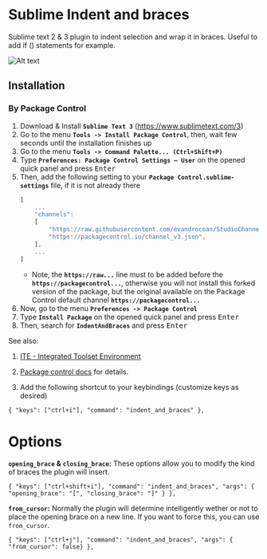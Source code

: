 # Sublime Indent and braces
Sublime text 2 & 3 plugin to indent selection and wrap it in braces. Useful to add if () statements for example.

![Alt text](http://fat.gfycat.com/HelpfulFittingCrownofthornsstarfish.gif)


## Installation

### By Package Control

1. Download & Install **`Sublime Text 3`** (https://www.sublimetext.com/3)
1. Go to the menu **`Tools -> Install Package Control`**, then,
   wait few seconds until the installation finishes up
1. Go to the menu **`Tools -> Command Palette...
   (Ctrl+Shift+P)`**
1. Type **`Preferences:
   Package Control Settings – User`** on the opened quick panel and press <kbd>Enter</kbd>
1. Then,
   add the following setting to your **`Package Control.sublime-settings`** file, if it is not already there
   ```js
   [
       ...
       "channels":
       [
           "https://raw.githubusercontent.com/evandrocoan/StudioChannel/master/channel.json",
           "https://packagecontrol.io/channel_v3.json",
       ],
       ...
   ]
   ```
   * Note,
     the **`https://raw...`** line must to be added before the **`https://packagecontrol...`**,
     otherwise you will not install this forked version of the package,
     but the original available on the Package Control default channel **`https://packagecontrol...`**
1. Now,
   go to the menu **`Preferences -> Package Control`**
1. Type **`Install Package`** on the opened quick panel and press <kbd>Enter</kbd>
1. Then,
search for **`IndentAndBraces`** and press <kbd>Enter</kbd>

See also:
1. [ITE - Integrated Toolset Environment](https://github.com/evandrocoan/ITE)
1. [Package control docs](https://packagecontrol.io/docs/usage) for details.


1. Add the following shortcut to your keybindings (customize keys as desired)
````
{ "keys": ["ctrl+i"], "command": "indent_and_braces" },
````

Options
=======

__`opening_brace` & `closing_brace`:__ These options allow you to modify the kind of braces the plugin will insert.<br>

    { "keys": ["ctrl+shift+i"], "command": "indent_and_braces", "args": { "opening_brace": "[", "closing_brace": "]" } },

__`from_cursor`:__ Normally the plugin will determine intelligently wether or not to place the opening brace on a new line. If you want to force this, you can use `from_cursor`.<br>

    { "keys": ["ctrl+j"], "command": "indent_and_braces", "args": { "from_cursor": false} },
